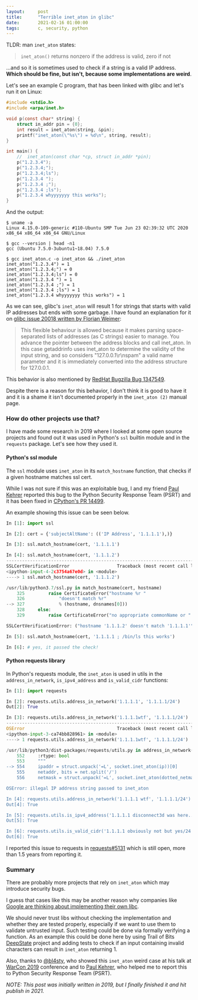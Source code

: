 ```yaml
---
layout:     post
title:      "Terrible inet_aton in glibc"
date:       2021-02-16 01:00:00
tags:       c, security, python
---
```


TLDR: man `inet_aton` states:
> `inet_aton()` returns nonzero if the address is valid, zero if not

...and so it is sometimes used to check if a string is a valid IP address. **Which should be fine, but isn't, because some implementations are weird**.



Let's see an example C program, that has been linked with glibc and let's run it on Linux:

```c
#include <stdio.h>
#include <arpa/inet.h>

void p(const char* string) {
    struct in_addr pin = {0};
    int result = inet_aton(string, &pin);
    printf("inet_aton(\"%s\") = %d\n", string, result);
}

int main() {
    //  inet_aton(const char *cp, struct in_addr *pin);
    p("1.2.3.4");
    p("1.2.3.4;");
    p("1.2.3.4;ls");
    p("1.2.3.4 ");
    p("1.2.3.4 ;");
    p("1.2.3.4 ;ls");
    p("1.2.3.4 whyyyyyyy this works");
}
```

And the output:
```
$ uname -a
Linux 4.15.0-109-generic #110-Ubuntu SMP Tue Jun 23 02:39:32 UTC 2020 x86_64 x86_64 x86_64 GNU/Linux

$ gcc --version | head -n1
gcc (Ubuntu 7.5.0-3ubuntu1~18.04) 7.5.0

$ gcc inet_aton.c -o inet_aton && ./inet_aton
inet_aton("1.2.3.4") = 1
inet_aton("1.2.3.4;") = 0
inet_aton("1.2.3.4;ls") = 0
inet_aton("1.2.3.4 ") = 1
inet_aton("1.2.3.4 ;") = 1
inet_aton("1.2.3.4 ;ls") = 1
inet_aton("1.2.3.4 whyyyyyyy this works") = 1
```

As we can see, glibc's `inet_aton` will result 1 for strings that starts with valid IP addresses but ends with some garbage.
I have found an explanation for it on [glibc issue 20018 written by Florian Weimer](https://sourceware.org/bugzilla/show_bug.cgi?id=20018):
> This flexible behaviour is allowed because it makes parsing space-separated lists of addresses (as C strings) easier to manage. You advance the pointer between the address blocks and call inet\_aton. In this case getaddrinfo uses inet\_aton to determine the validity of the input string, and so considers "127.0.0.1\r\nspam" a valid name parameter and it is immediately converted into the address structure for 127.0.0.1.

This behavior is also mentioned by [RedHat Bugzilla Bug 1347549](https://bugzilla.redhat.com/show_bug.cgi?id=1347549).

Despite there is a reason for this behavior, I don't think it is good to have it and it is a shame it isn't documented properly in the `inet_aton (2)` manual page.

### How do other projects use that?

I have made some research in 2019 where I looked at some open source projects and found out it was used in Python's `ssl` builtin module and in the `requests` package.
Let's see how they used it.

#### Python's ssl module

The `ssl` module uses `inet_aton` in its `match_hostname` function, that checks if a given hostname matches ssl cert.

While I was not sure if this was an exploitable bug, I and my friend [Paul Kehrer](https://twitter.com/reaperhulk) reported this bug to the Python Security Response Team (PSRT) and it has been fixed in [CPython's PR 14499](https://github.com/python/cpython/pull/14499).

An example showing this issue can be seen below.

```python
In [1]: import ssl

In [2]: cert = {'subjectAltName': (('IP Address', '1.1.1.1'),)}

In [3]: ssl.match_hostname(cert, '1.1.1.1')

In [4]: ssl.match_hostname(cert, '1.1.1.2')
---------------------------------------------------------------------------
SSLCertVerificationError                  Traceback (most recent call last)
<ipython-input-4-2c3754a67e0d> in <module>
----> 1 ssl.match_hostname(cert, '1.1.1.2')

/usr/lib/python3.7/ssl.py in match_hostname(cert, hostname)
    325         raise CertificateError("hostname %r "
    326             "doesn't match %r"
--> 327             % (hostname, dnsnames[0]))
    328     else:
    329         raise CertificateError("no appropriate commonName or "

SSLCertVerificationError: ("hostname '1.1.1.2' doesn't match '1.1.1.1'",)

In [5]: ssl.match_hostname(cert, '1.1.1.1 ; /bin/ls this works')

In [6]: # yes, it passed the check!
```

#### Python requests library

In Python's requests module, the `inet_aton` is used in utils in the `address_in_network`, `is_ipv4_address` and `is_valid_cidr` functions:

```python
In [1]: import requests

In [2]: requests.utils.address_in_network('1.1.1.1', '1.1.1.1/24')
Out[2]: True

In [3]: requests.utils.address_in_network('1.1.1.1wtf', '1.1.1.1/24')
---------------------------------------------------------------------------
OSError                                   Traceback (most recent call last)
<ipython-input-3-ca74bb828961> in <module>
----> 1 requests.utils.address_in_network('1.1.1.1wtf', '1.1.1.1/24')

/usr/lib/python3/dist-packages/requests/utils.py in address_in_network(ip, net)
    552     :rtype: bool
    553     """
--> 554     ipaddr = struct.unpack('=L', socket.inet_aton(ip))[0]
    555     netaddr, bits = net.split('/')
    556     netmask = struct.unpack('=L', socket.inet_aton(dotted_netmask(int(bits))))[0]

OSError: illegal IP address string passed to inet_aton

In [4]: requests.utils.address_in_network('1.1.1.1 wtf', '1.1.1.1/24')
Out[4]: True

In [5]: requests.utils.is_ipv4_address('1.1.1.1 disconnect3d was here...')
Out[5]: True

In [6]: requests.utils.is_valid_cidr('1.1.1.1 obviously not but yes/24')
Out[6]: True
```

I reported this issue to requests in [requests#5131](https://github.com/psf/requests/issues/5131) which is still open, more than 1.5 years from reporting it.

### Summary

There are probably more projects that rely on `inet_aton` which may introduce security bugs.

I guess that cases like this may be another reason why companies like [Google are thinking about implementing their own libc](https://lists.llvm.org/pipermail/llvm-dev/2019-June/133269.html).

We should never trust libs without checking the implementation and whether they are tested properly, especially if we want to use them to validate untrusted input.
Such testing could be done via formally verifying a function. As an example this could be done here by using Trail of Bits [DeepState](https://github.com/trailofbits/deepstate) project and adding tests to check if an input containing invalid characters can result in `inet_aton` returning 1.

Also, thanks to [@bl4sty](https://haxx.in/), who showed this `inet_aton` weird case at his talk at [WarCon 2019](http://warcon.pl/) conference and to [Paul Kehrer](https://twitter.com/reaperhulk), who helped me to report this to Python Security Response Team (PSRT).

*NOTE: This post was initially written in 2019, but I finally finished it and hit publish in 2021.*
